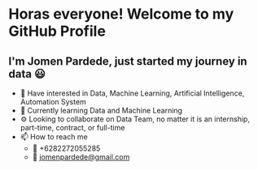 # Horas everyone! Welcome to my GitHub Profile 
## I'm Jomen Pardede, just started my journey in data :smiley:

- 👀 Have interested in Data, Machine Learning, Artificial Intelligence, Automation System
- 🌱 Currently learning Data and Machine Learning
- :gear: Looking to collaborate on Data Team, no matter it is an internship, part-time, contract, or full-time
- 📫 How to reach me
  - :iphone: +6282272055285
  - :email: jomenpardede@gmail.com

<!---
Jomen034/Jomen034 is a ✨ special ✨ repository because its `README.md` (this file) appears on your GitHub profile.
You can click the Preview link to take a look at your changes.
--->
